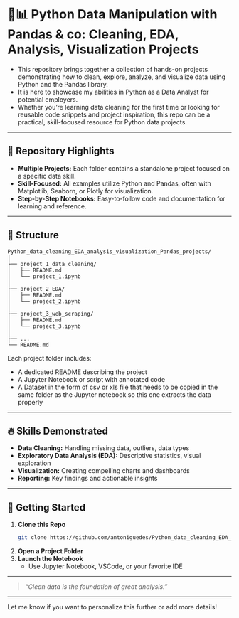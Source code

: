 # 🧹📊 Python Data Manipulation with Pandas & co: Cleaning, EDA, Analysis, Visualization Projects

- This repository brings together a collection of hands-on projects demonstrating how to clean, explore, analyze, and visualize data using Python and the Pandas library.
- It is here to showcase my abilities in Python as a Data Analyst for potential employers.
- Whether you’re learning data cleaning for the first time or looking for reusable code snippets and project inspiration, this repo can be a practical, skill-focused resource for Python data projects.

---

## 🚀 Repository Highlights

- **Multiple Projects:** Each folder contains a standalone project focused on a specific data skill.
- **Skill-Focused:** All examples utilize Python and Pandas, often with Matplotlib, Seaborn, or Plotly for visualization.
- **Step-by-Step Notebooks:** Easy-to-follow code and documentation for learning and reference.

---

## 📁 Structure

```
Python_data_cleaning_EDA_analysis_visualization_Pandas_projects/
│
├── project_1_data_cleaning/
│   ├── README.md
│   └── project_1.ipynb
│
├── project_2_EDA/
│   ├── README.md
│   └── project_2.ipynb
│
├── project_3_web_scraping/
│   ├── README.md
│   └── project_3.ipynb
│
├── ...
└── README.md
```

Each project folder includes:
- A dedicated README describing the project
- A Jupyter Notebook or script with annotated code
- A Dataset in the form of csv or xls file that needs to be copied in the same folder as the Jupyter notebook so this one extracts the data properly

---

## 🔥 Skills Demonstrated

- **Data Cleaning:** Handling missing data, outliers, data types
- **Exploratory Data Analysis (EDA):** Descriptive statistics, visual exploration
- **Visualization:** Creating compelling charts and dashboards
- **Reporting:** Key findings and actionable insights

---

## 🌟 Getting Started

1. **Clone this Repo**
   ```bash
   git clone https://github.com/antoniguedes/Python_data_cleaning_EDA_analysis_visualization_Pandas_projects.git
   ```
2. **Open a Project Folder**
3. **Launch the Notebook**
   - Use Jupyter Notebook, VSCode, or your favorite IDE

---

> _“Clean data is the foundation of great analysis.”_

---

Let me know if you want to personalize this further or add more details!
